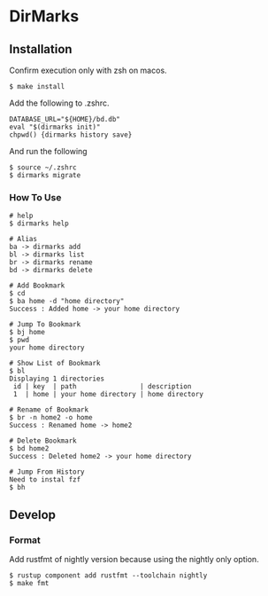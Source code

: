 # DirMarks

## Installation
Confirm execution only with zsh on macos.
```
$ make install  
```  
Add the following to .zshrc.
```  
DATABASE_URL="${HOME}/bd.db"  
eval "$(dirmarks init)"  
chpwd() {dirmarks history save}
```
And run the following
```
$ source ~/.zshrc
$ dirmarks migrate
```

### How To Use
```
# help
$ dirmarks help

# Alias
ba -> dirmarks add
bl -> dirmarks list
br -> dirmarks rename
bd -> dirmarks delete

# Add Bookmark
$ cd
$ ba home -d "home directory"
Success : Added home -> your home directory

# Jump To Bookmark
$ bj home
$ pwd
your home directory

# Show List of Bookmark
$ bl
Displaying 1 directories
 id | key  | path                | description
 1  | home | your home directory | home directory

# Rename of Bookmark
$ br -n home2 -o home
Success : Renamed home -> home2

# Delete Bookmark
$ bd home2
Success : Deleted home2 -> your home directory

# Jump From History
Need to instal fzf
$ bh
```

## Develop
### Format
Add rustfmt of nightly version because using the nightly only option.
```  
$ rustup component add rustfmt --toolchain nightly  
$ make fmt  
```
